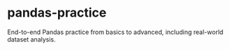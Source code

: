 # pandas-practice
End-to-end Pandas practice from basics to advanced, including real-world dataset analysis.
